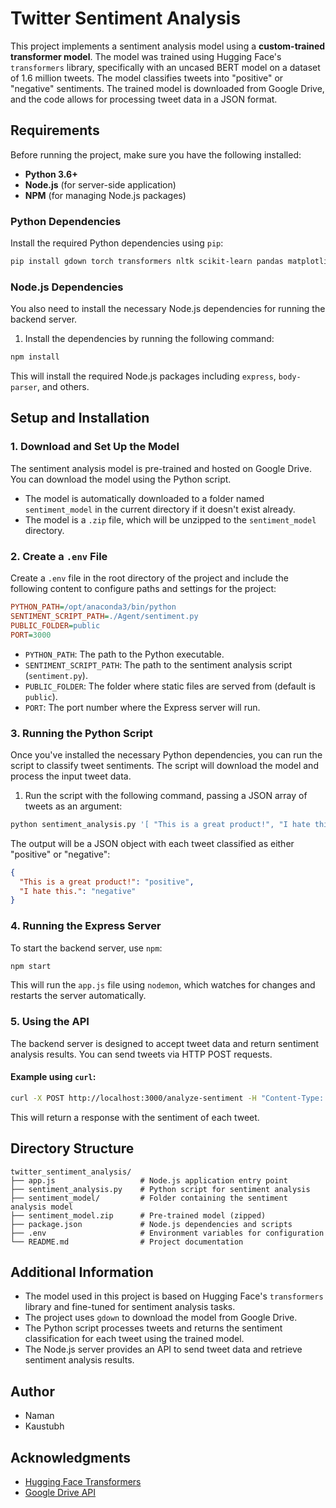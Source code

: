 
# Twitter Sentiment Analysis
This project implements a sentiment analysis model using a **custom-trained transformer model**. The model was trained using Hugging Face's `transformers` library, specifically with an uncased BERT model on a dataset of 1.6 million tweets. The model classifies tweets into "positive" or "negative" sentiments. The trained model is downloaded from Google Drive, and the code allows for processing tweet data in a JSON format.

## Requirements

Before running the project, make sure you have the following installed:

- **Python 3.6+**
- **Node.js** (for server-side application)
- **NPM** (for managing Node.js packages)

### Python Dependencies

Install the required Python dependencies using `pip`:

```bash
pip install gdown torch transformers nltk scikit-learn pandas matplotlib tqdm
```

### Node.js Dependencies

You also need to install the necessary Node.js dependencies for running the backend server.

1. Install the dependencies by running the following command:

```bash
npm install
```

This will install the required Node.js packages including `express`, `body-parser`, and others.

## Setup and Installation

### 1. Download and Set Up the Model

The sentiment analysis model is pre-trained and hosted on Google Drive. You can download the model using the Python script.

- The model is automatically downloaded to a folder named `sentiment_model` in the current directory if it doesn't exist already.
- The model is a `.zip` file, which will be unzipped to the `sentiment_model` directory.

### 2. Create a `.env` File

Create a `.env` file in the root directory of the project and include the following content to configure paths and settings for the project:

```ini
PYTHON_PATH=/opt/anaconda3/bin/python
SENTIMENT_SCRIPT_PATH=./Agent/sentiment.py
PUBLIC_FOLDER=public
PORT=3000
```

- `PYTHON_PATH`: The path to the Python executable.
- `SENTIMENT_SCRIPT_PATH`: The path to the sentiment analysis script (`sentiment.py`).
- `PUBLIC_FOLDER`: The folder where static files are served from (default is `public`).
- `PORT`: The port number where the Express server will run.

### 3. Running the Python Script

Once you've installed the necessary Python dependencies, you can run the script to classify tweet sentiments. The script will download the model and process the input tweet data.

1. Run the script with the following command, passing a JSON array of tweets as an argument:

```bash
python sentiment_analysis.py '[ "This is a great product!", "I hate this." ]'
```

The output will be a JSON object with each tweet classified as either "positive" or "negative":

```json
{
  "This is a great product!": "positive",
  "I hate this.": "negative"
}
```

### 4. Running the Express Server

To start the backend server, use `npm`:

```bash
npm start
```

This will run the `app.js` file using `nodemon`, which watches for changes and restarts the server automatically.

### 5. Using the API

The backend server is designed to accept tweet data and return sentiment analysis results. You can send tweets via HTTP POST requests.

#### Example using `curl`:

```bash
curl -X POST http://localhost:3000/analyze-sentiment -H "Content-Type: application/json" -d '[ "I love coding!", "I am not a fan of bugs." ]'
```

This will return a response with the sentiment of each tweet.

## Directory Structure

```
twitter_sentiment_analysis/
├── app.js                   # Node.js application entry point
├── sentiment_analysis.py    # Python script for sentiment analysis
├── sentiment_model/         # Folder containing the sentiment analysis model
├── sentiment_model.zip      # Pre-trained model (zipped)
├── package.json             # Node.js dependencies and scripts
├── .env                     # Environment variables for configuration
└── README.md                # Project documentation
```

## Additional Information

- The model used in this project is based on Hugging Face's `transformers` library and fine-tuned for sentiment analysis tasks.
- The project uses `gdown` to download the model from Google Drive.
- The Python script processes tweets and returns the sentiment classification for each tweet using the trained model.
- The Node.js server provides an API to send tweet data and retrieve sentiment analysis results.



## Author

- Naman
- Kaustubh

## Acknowledgments

- [Hugging Face Transformers](https://huggingface.co/transformers/)
- [Google Drive API](https://developers.google.com/drive)
